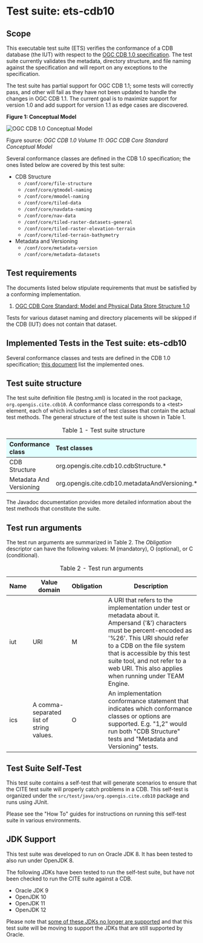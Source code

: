
# Test suite: ets-cdb10

## Scope

This executable test suite (ETS) verifies the conformance of a CDB database (the
IUT) with respect to the [OGC CDB 1.0 specification][CDB-10]. The test suite
currently validates the metadata, directory structure, and file naming against
the specification and will report on any exceptions to the specification.

The test suite has partial support for OGC CDB 1.1; some tests will correctly
pass, and other will fail as they have not been updated to handle the changes in
OGC CDB 1.1. The current goal is to maximize support for version 1.0 and add
support for version 1.1 as edge cases are discovered.

[CDB-10]: https://www.opengeospatial.org/standards/cdb

**Figure 1: Conceptual Model**

![OGC CDB 1.0 Conceptual Model](img/conceptual-model.jpg)

Figure source: *OGC CDB 1.0 Volume 11: OGC CDB Core Standard Conceptual Model*

Several conformance classes are defined in the CDB 1.0 specification; the ones
listed below are covered by this test suite:

* CDB Structure
    - `/conf/core/file-structure`
    - `/conf/core/gtmodel-naming`
    - `/conf/core/mmodel-naming`
    - `/conf/core/tiled-data`
    - `/conf/core/navdata-naming`
    - `/conf/core/nav-data`
    - `/conf/core/tiled-raster-datasets-general`
    - `/conf/core/tiled-raster-elevation-terrain`
    - `/conf/core/tiled-terrain-bathymetry`
* Metadata and Versioning
    - `/conf/core/metadata-version`
    - `/conf/core/metadata-datasets`

## Test requirements

The documents listed below stipulate requirements that must be satisfied by a
conforming implementation.

1. [OGC CDB Core Standard: Model and Physical Data Store Structure 1.0](https://portal.opengeospatial.org/files/?artifact_id=72712)

Tests for various dataset naming and directory placements will be skipped if the
CDB (IUT) does not contain that dataset.

## Implemented Tests in the Test suite: ets-cdb10

Several conformance classes and tests are defined in the CDB 1.0 specification; [this document](./implemented_requirements.md) list the implemented ones. 



## Test suite structure

The test suite definition file (testng.xml) is located in the root package,
`org.opengis.cite.cdb10`. A conformance class corresponds to a &lt;test&gt; element, each
of which includes a set of test classes that contain the actual test methods.
The general structure of the test suite is shown in Table 1.

<table>
  <caption>Table 1 - Test suite structure</caption>
  <thead>
    <tr style="text-align: left; background-color: LightCyan">
      <th>Conformance class</th>
      <th>Test classes</th>
    </tr>
  </thead>
  <tbody>
    <tr>
      <td>CDB Structure</td>
      <td>org.opengis.cite.cdb10.cdbStructure.*</td>
    </tr>
    <tr>
      <td>Metadata And Versioning</td>
      <td>org.opengis.cite.cdb10.metadataAndVersioning.*</td>
    </tr>
  </tbody>
</table>

The Javadoc documentation provides more detailed information about the test
methods that constitute the suite.


## Test run arguments

The test run arguments are summarized in Table 2. The _Obligation_ descriptor can
have the following values: M (mandatory), O (optional), or C (conditional).

<table>
	<caption>Table 2 - Test run arguments</caption>
	<thead>
    <tr>
      <th>Name</th>
      <th>Value domain</th>
	    <th>Obligation</th>
	    <th>Description</th>
    </tr>
  </thead>
	<tbody>
    <tr>
      <td>iut</td>
      <td>URI</td>
      <td>M</td>
      <td>A URI that refers to the implementation under test or metadata about it.
    Ampersand ('&amp;') characters must be percent-encoded as '%26'. This URI should
    refer to a CDB on the file system that is accessible by this test suite tool, and
    not refer to a web URI. This also applies when running under TEAM Engine.</td>
    </tr>
	  <tr>
      <td>ics</td>
      <td>A comma-separated list of string values.</td>
      <td>O</td>
      <td>An implementation conformance statement that indicates which conformance
      classes or options are supported. E.g. "1,2" would run both "CDB Structure"
      tests and "Metadata and Versioning" tests.</td>
    </tr>
	</tbody>
</table>

## Test Suite Self-Test

This test suite contains a self-test that will generate scenarios to ensure that
the CITE test suite will properly catch problems in a CDB. This self-test is
organized under the `src/test/java/org.opengis.cite.cdb10` package and runs using
JUnit.

Please see the "How To" guides for instructions on running this self-test suite
in various environments.

## JDK Support

This test suite was developed to run on Oracle JDK 8. It has been tested to also
run under OpenJDK 8.

The following JDKs have been tested to run the self-test suite, but have not
been checked to run the CITE suite against a CDB.

* Oracle JDK 9
* OpenJDK 10
* OpenJDK 11
* OpenJDK 12

Please note that [some of these JDKs no longer are supported][JDK-support] and
that this test suite will be moving to support the JDKs that are still supported by Oracle.

[JDK-support]: https://www.oracle.com/technetwork/java/java-se-support-roadmap.html
